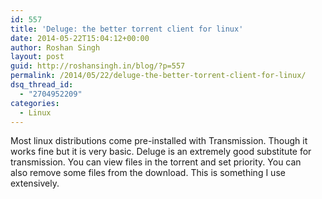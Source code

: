 ```yaml
---
id: 557
title: 'Deluge: the better torrent client for linux'
date: 2014-05-22T15:04:12+00:00
author: Roshan Singh
layout: post
guid: http://roshansingh.in/blog/?p=557
permalink: /2014/05/22/deluge-the-better-torrent-client-for-linux/
dsq_thread_id:
  - "2704952209"
categories:
  - Linux
---
```

Most linux distributions come pre-installed with Transmission. Though it works fine but it is very basic. Deluge is an extremely good substitute for transmission. You can view files in the torrent and set priority. You can also remove some files from the download. This is something I use extensively.